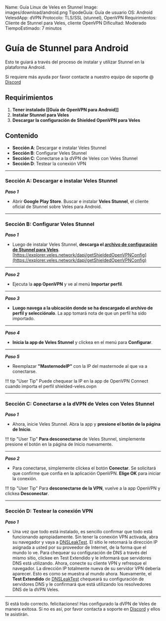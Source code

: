 Name:                Guía Linux de Veles en Stunnel
Image:               images/download/android.png
TipodeGuía:          Guía de usuario
OS:                  Android
VelesdApp:           dVPN
Protocolo:           TLS/SSL (stunnel), OpenVPN
Requirimientos:      Cliente de Stunnel para Veles, cliente OpenVPN
Dificultad:          Moderado
TiempoEstimado:      7 minutos

# Guía de Stunnel para Android
Esto te guiará a través del proceso de instalar y utilizar Stunnel en la plataforma Android.  

Si requiere más ayuda por favor contacte a nuestro equipo de soporte @ [Discord](https://discord.gg/P528fGg)

## Requirimientos
1) **Tener instalado [[Guía de OpenVPN para Android]]**  
2) **Instalar Stunnel para Veles**   
3) **Descargar la configuración de Shielded OpenVPN para Veles**  

## Contenido
* **Sección A**: Descargar e instalar Veles Stunnel
* **Sección B**: Configurar Veles Stunnel
* **Sección C**: Conectarse a la dVPN de Veles con Veles Stunnel
* **Sección D**: Testear la conexión VPN 
***

### Sección A: Descargar e instalar Veles Stunnel

***Paso 1***

* Abrir **Google Play Store**. Buscar e instalar **Veles Stunnel**, el cliente oficial de Stunnel sobre Veles para Android.

***

### Sección B: Configurar Veles Stunnel

***Paso 1***  

* Luego de instalar Veles Stunnel, **descarga el [archivo de configuración de Stunnel para Veles](https://explorer.veles.network/dapi/getShieldedOpenVPNConfig)**.  
[https://explorer.veles.network/dapi/getShieldedOpenVPNConfig](https://explorer.veles.network/dapi/getShieldedOpenVPNConfig)

***

***Paso 2***  

* Ejecuta la **app OpenVPN** y ve al menú **Importar perfil**.

***

***Paso 3***  

* **Luego navega a la ubicación donde se ha descargado el archivo de perfil y selecciónalo**. La app tomará nota de que un perfil ha sido importado.

***

***Paso 4***  

* **Inicia la app de Veles Stunnel** y clickea en el menú para **Configurar**.

***

***Paso 5***  

* Reemplazar **"MasternodeIP"** con la IP del masternode al que va a conectarse.  

!!! tip "User Tip"
	Puede chequear la IP  en la app de OpenVPN Connect cuando importa el perfil shielded-veles.ovpn  

***

### Sección C: Conectarse a la dVPN de Veles con Veles Stunnel

***Paso 1***  

* Ahora, inicie Veles Stunnel. Abra la app y **presione el botón de la página de Inicio**.

!!! tip "User Tip"
	**Para desconectarse** de Veles Stunnel, simplemente presione el botón en la página de Inicio nuevamente.  

***

***Paso 2***  

* Para conectarse, simplemente clickea el botón **Conectar**. Se solicitará que confirme que confía en la aplicación OpenVPN. **Elige OK** para iniciar la conexión.  

!!! tip "User Tip"
 	Para **desconectarse de la VPN**, vuelve a la app OpenVPN y clickea **Desconectar**.  

***

### Sección D: Testear la conexión VPN 

***Paso 1***  

* Una vez que todo está instalado, es sencillo confirmar que todo está funcionando apropiadamente. Sin tener la conexión VPN activada, abra su navegador y vaya a [DNSLeakTest](https://www.dnsleaktest.com/).
El sitio le retornará la dirección IP asignada a usted por su proveedor de Internet, de la forma que el mundo lo ve. Para chequear su configuración de DNS a través del mismo sitio, clickee en Test Extendido y le informará que servidores DNS está utilizando.
Ahora, conecte su cliente VPN y refresque el navegador. La dirección IP totalmente nueva de su servidor VPN debería aparecer. Esto es como se muestra al mundo ahora. Nuevamente, el **Test Extendido** de  [DNSLeakTest](https://www.dnsleaktest.com/) chequeará su configuración de servidores DNS y le confirmará que está utilizando los resolvedores DNS de la dVPN Veles.

***

Si está todo correcto. felicitaciones! Has configurado la dVPN de Veles de manera exitosa. Si no es así, por favor contacta a soporte en [Discord](https://discord.gg/P528fGg) y ellos te asistirán.   
